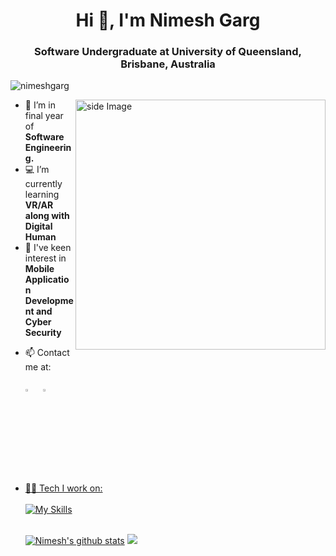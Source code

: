 <h1 align="center">Hi 👋, I'm Nimesh Garg </h1>
<h3 align="center">Software Undergraduate at University of Queensland, Brisbane, Australia</h3>
<img src="https://komarev.com/ghpvc/?username=nimeshgarg&label=Profile%20views&color=0e75b6&style=flat" alt="nimeshgarg" /> </p>
<img src="https://media.giphy.com/media/qgQUggAC3Pfv687qPC/giphy.gif" alt="side Image" align="right" width="400" height="auto">

- 🏦 I’m in final year of **Software Engineering.**
- 💻 I’m currently learning **VR/AR along with Digital Human**
- 🤔 I've keen interest in **Mobile Application Development and Cyber Security**
<!-- - ⚡ I’m looking for opportunities to collaborate on projects on **App Dev** -->
- 📫 Contact me at: <br><br>
  [<img src="https://img.icons8.com/color/48/000000/linkedin.png" width="3.5%"/>](https://www.linkedin.com/in/nimeshgarg/) &nbsp; <a href="mailto:nimeshgarg10@gmail.com"> <img src="https://img.icons8.com/fluent/48/000000/gmail.png" width="3.5%"/>
- 🧑‍💻 Tech I work on: <br><br>
[![My Skills](https://skillicons.dev/icons?i=cpp,gcp,flutter,py,js,ts,html,css,react,nextjs,docker,haskell,mongodb,express,nodejs,tensorflow,terraform,aws,github,figma,java,anaconda,androidstudio,firebase,azure,bitbucket,dart,flask,git,md,mongodb,mysql,nginx,nodejs,opencv,postgres,postman,unreal&perline=7)](https://skillicons.dev)<br><br>

  <p>
  <a align="left" href="https://git.io/streak-stats"><img src="https://github-readme-streak-stats.herokuapp.com/?user=nimeshgarg&theme=dark" alt="Nimesh's github stats"></a>
  <a align="right" href="https://github.com/nimeshgarg/github-readme-stats"><img src="https://github-readme-stats.vercel.app/api?username=nimeshgarg&theme=dark&hide_border=false&include_all_commits=true&count_private=true"></a>
</p>

<!-- <p><img align="right" width="400" src="https://github-readme-streak-stats.herokuapp.com/?user=nimeshgarg&" alt="nimeshgarg" /></p> -->
